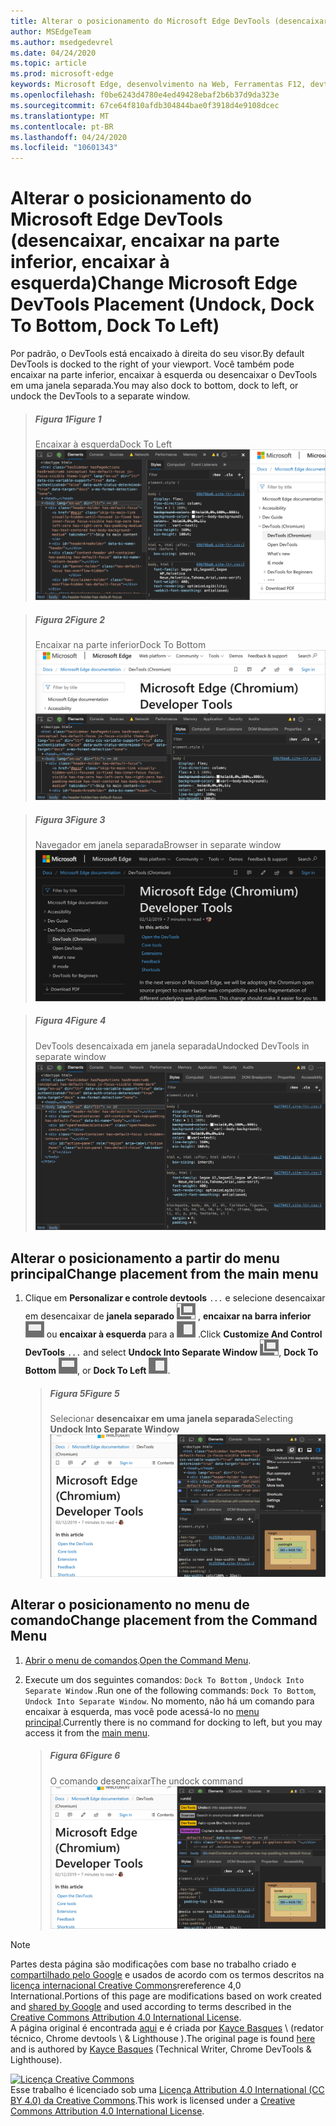 ```yaml
---
title: Alterar o posicionamento do Microsoft Edge DevTools (desencaixar, encaixar na parte inferior, encaixar à esquerda)
author: MSEdgeTeam
ms.author: msedgedevrel
ms.date: 04/24/2020
ms.topic: article
ms.prod: microsoft-edge
keywords: Microsoft Edge, desenvolvimento na Web, Ferramentas F12, devtools
ms.openlocfilehash: f0be6243d4780e4ed49428ebaf2b6b37d9da323e
ms.sourcegitcommit: 67ce64f810afdb304844bae0f3918d4e9108dcec
ms.translationtype: MT
ms.contentlocale: pt-BR
ms.lasthandoff: 04/24/2020
ms.locfileid: "10601343"
---
```

<!-- Copyright Kayce Basques 

   Licensed under the Apache License, Version 2.0 (the "License");
   you may not use this file except in compliance with the License.
   You may obtain a copy of the License at

       https://www.apache.org/licenses/LICENSE-2.0

   Unless required by applicable law or agreed to in writing, software
   distributed under the License is distributed on an "AS IS" BASIS,
   WITHOUT WARRANTIES OR CONDITIONS OF ANY KIND, either express or implied.
   See the License for the specific language governing permissions and
   limitations under the License.  -->





# <span data-ttu-id="ab4bb-103">Alterar o posicionamento do Microsoft Edge DevTools (desencaixar, encaixar na parte inferior, encaixar à esquerda)</span><span class="sxs-lookup"><span data-stu-id="ab4bb-103">Change Microsoft Edge DevTools Placement (Undock, Dock To Bottom, Dock To Left)</span></span>   



<span data-ttu-id="ab4bb-104">Por padrão, o DevTools está encaixado à direita do seu visor.</span><span class="sxs-lookup"><span data-stu-id="ab4bb-104">By default DevTools is docked to the right of your viewport.</span></span>  <span data-ttu-id="ab4bb-105">Você também pode encaixar na parte inferior, encaixar à esquerda ou desencaixar o DevTools em uma janela separada.</span><span class="sxs-lookup"><span data-stu-id="ab4bb-105">You may also dock to bottom, dock to left, or undock the DevTools to a separate window.</span></span>  

> ##### <span data-ttu-id="ab4bb-106">Figura 1</span><span class="sxs-lookup"><span data-stu-id="ab4bb-106">Figure 1</span></span>  
> <span data-ttu-id="ab4bb-107">Encaixar à esquerda</span><span class="sxs-lookup"><span data-stu-id="ab4bb-107">Dock To Left</span></span>  
> ![Encaixar à esquerda][ImageDockLeft]  

> ##### <span data-ttu-id="ab4bb-109">Figura 2</span><span class="sxs-lookup"><span data-stu-id="ab4bb-109">Figure 2</span></span>  
> <span data-ttu-id="ab4bb-110">Encaixar na parte inferior</span><span class="sxs-lookup"><span data-stu-id="ab4bb-110">Dock To Bottom</span></span>  
> ![Encaixar na parte inferior][ImageDockBottom]  

> ##### <span data-ttu-id="ab4bb-112">Figura 3</span><span class="sxs-lookup"><span data-stu-id="ab4bb-112">Figure 3</span></span>  
> <span data-ttu-id="ab4bb-113">Navegador em janela separada</span><span class="sxs-lookup"><span data-stu-id="ab4bb-113">Browser in separate window</span></span>  
> ![Navegador em janela separada][ImageUndockBrowser]  

> ##### <span data-ttu-id="ab4bb-115">Figura 4</span><span class="sxs-lookup"><span data-stu-id="ab4bb-115">Figure 4</span></span>  
> <span data-ttu-id="ab4bb-116">DevTools desencaixada em janela separada</span><span class="sxs-lookup"><span data-stu-id="ab4bb-116">Undocked DevTools in separate window</span></span>  
> ![DevTools desencaixada em janela separada][ImageUndockDevTools]  

## <span data-ttu-id="ab4bb-118">Alterar o posicionamento a partir do menu principal</span><span class="sxs-lookup"><span data-stu-id="ab4bb-118">Change placement from the main menu</span></span>   

1.  <span data-ttu-id="ab4bb-119">Clique em **Personalizar e controle devtools** `...` e selecione desencaixar em desencaixar de **janela separado** ![ ][ImageUndockIcon] , **encaixar na barra inferior** ![ para baixo ][ImageBottomIcon] ou **encaixar à esquerda** para a ![ esquerda ][ImageLeftIcon] .</span><span class="sxs-lookup"><span data-stu-id="ab4bb-119">Click **Customize And Control DevTools** `...` and select **Undock Into Separate Window** ![Undock][ImageUndockIcon], **Dock To Bottom** ![Dock To Bottom][ImageBottomIcon], or **Dock To Left** ![Dock To Left][ImageLeftIcon].</span></span>  
    
    > ##### <span data-ttu-id="ab4bb-120">Figura 5</span><span class="sxs-lookup"><span data-stu-id="ab4bb-120">Figure 5</span></span>  
    > <span data-ttu-id="ab4bb-121">Selecionar **desencaixar em uma janela separada**</span><span class="sxs-lookup"><span data-stu-id="ab4bb-121">Selecting **Undock Into Separate Window**</span></span>  
    > ![Selecionar desencaixar em uma janela separada][ImageUndockSettings]  
    
## <span data-ttu-id="ab4bb-123">Alterar o posicionamento no menu de comando</span><span class="sxs-lookup"><span data-stu-id="ab4bb-123">Change placement from the Command Menu</span></span>   

1.  <span data-ttu-id="ab4bb-124">[Abrir o menu de comandos][DevtoolsCommandMenu].</span><span class="sxs-lookup"><span data-stu-id="ab4bb-124">[Open the Command Menu][DevtoolsCommandMenu].</span></span>  
1.  <span data-ttu-id="ab4bb-125">Execute um dos seguintes comandos: `Dock To Bottom` , `Undock Into Separate Window` .</span><span class="sxs-lookup"><span data-stu-id="ab4bb-125">Run one of the following commands: `Dock To Bottom`, `Undock Into Separate Window`.</span></span>  <span data-ttu-id="ab4bb-126">No momento, não há um comando para encaixar à esquerda, mas você pode acessá-lo no [menu principal](#change-placement-from-the-main-menu).</span><span class="sxs-lookup"><span data-stu-id="ab4bb-126">Currently there is no command for docking to left, but you may access it from the [main menu](#change-placement-from-the-main-menu).</span></span>  
    
    > ##### <span data-ttu-id="ab4bb-127">Figura 6</span><span class="sxs-lookup"><span data-stu-id="ab4bb-127">Figure 6</span></span>  
    > <span data-ttu-id="ab4bb-128">O comando desencaixar</span><span class="sxs-lookup"><span data-stu-id="ab4bb-128">The undock command</span></span>  
    > ![O comando desencaixar][ImageUndockCommand]  

 



<!-- image links -->  

[ImageUndockIcon]: /microsoft-edge/devtools-guide-chromium/media/undock-icon.msft.png  
[ImageBottomIcon]: /microsoft-edge/devtools-guide-chromium/media/bottom-icon.msft.png  
[ImageLeftIcon]: /microsoft-edge/devtools-guide-chromium/media/left-icon.msft.png  

[ImageDockLeft]: /microsoft-edge/devtools-guide-chromium/media/customize-elements-styles-right-docked.msft.png "Figura 1: encaixar à esquerda"  
[ImageDockBottom]: /microsoft-edge/devtools-guide-chromium/media/customize-elements-styles-bottom-docked.msft.png "Figura 2: encaixar na parte inferior"  
[ImageUndockBrowser]: /microsoft-edge/devtools-guide-chromium/media/customize-elements-styles-options-dock-side-highlight-browser.msft.png "Figura 3: navegador em uma janela separada"  
[ImageUndockDevTools]: /microsoft-edge/devtools-guide-chromium/media/customize-elements-styles-options-dock-side-highlight-devtools.msft.png "Figura 4: DevTools desencaixada em janela separada"  
[ImageUndockSettings]: /microsoft-edge/devtools-guide-chromium/media/customize-elements-styles-options-dock-side-highlight.msft.png "Figura 5: selecionando desencaixar em uma janela separada"  
[ImageUndockCommand]: /microsoft-edge/devtools-guide-chromium/media/customize-elements-styles-command-menu-undo.msft.png "Figura 6: o comando desencaixar"  

<!-- links -->  

[DevtoolsCommandMenu]: /microsoft-edge/devtools-guide-chromium/command-menu/index "Executar comandos com o menu de comando do Microsoft Edge DevTools"  

> [!NOTE]
> <span data-ttu-id="ab4bb-137">Partes desta página são modificações com base no trabalho criado e [compartilhado pelo Google][GoogleSitePolicies] e usados de acordo com os termos descritos na [licença internacional Creative Commons][CCA4IL]rereference 4,0 International.</span><span class="sxs-lookup"><span data-stu-id="ab4bb-137">Portions of this page are modifications based on work created and [shared by Google][GoogleSitePolicies] and used according to terms described in the [Creative Commons Attribution 4.0 International License][CCA4IL].</span></span>  
> <span data-ttu-id="ab4bb-138">A página original é encontrada [aqui](https://developers.google.com/web/tools/chrome-devtools/customize/placement) e é criada por [Kayce Basques][KayceBasques] \ (redator técnico, Chrome devtools \ & Lighthouse \).</span><span class="sxs-lookup"><span data-stu-id="ab4bb-138">The original page is found [here](https://developers.google.com/web/tools/chrome-devtools/customize/placement) and is authored by [Kayce Basques][KayceBasques] \(Technical Writer, Chrome DevTools \& Lighthouse\).</span></span>  

[![Licença Creative Commons][CCby4Image]][CCA4IL]  
<span data-ttu-id="ab4bb-140">Esse trabalho é licenciado sob uma [Licença Attribution 4.0 International (CC BY 4.0) da Creative Commons][CCA4IL].</span><span class="sxs-lookup"><span data-stu-id="ab4bb-140">This work is licensed under a [Creative Commons Attribution 4.0 International License][CCA4IL].</span></span>  

[CCA4IL]: https://creativecommons.org/licenses/by/4.0  
[CCby4Image]: https://i.creativecommons.org/l/by/4.0/88x31.png  
[GoogleSitePolicies]: https://developers.google.com/terms/site-policies  
[KayceBasques]: https://developers.google.com/web/resources/contributors/kaycebasques  
